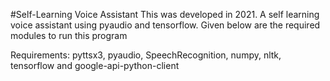 #Self-Learning Voice Assistant
This was developed in 2021. A self learning voice assistant using pyaudio and tensorflow. Given below are the required modules to run this program

Requirements:
pyttsx3, pyaudio, SpeechRecognition, numpy, nltk, tensorflow and google-api-python-client
